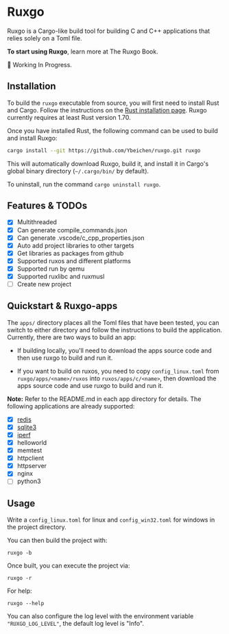 # Ruxgo

Ruxgo is a Cargo-like build tool for building C and C++ applications that relies solely on a Toml file. 

**To start using Ruxgo**, learn more at The Ruxgo Book.

🚧 Working In Progress. 

## Installation

To build the `ruxgo` executable from source, you will first need to install Rust and Cargo. Follow the instructions on the [Rust installation page](https://www.rust-lang.org/tools/install). Ruxgo currently requires at least Rust version 1.70.

Once you have installed Rust, the following command can be used to build and install Ruxgo:

```sh
cargo install --git https://github.com/Ybeichen/ruxgo.git ruxgo
```

This will automatically download Ruxgo, build it, and install it in Cargo's global binary directory (`~/.cargo/bin/` by default).

To uninstall, run the command `cargo uninstall ruxgo`.

## Features & TODOs

* [x] Multithreaded
* [x] Can generate compile_commands.json
* [x] Can generate .vscode/c_cpp_properties.json
* [x] Auto add project libraries to other targets
* [x] Get libraries as packages from github
* [x] Supported ruxos and different platforms
* [x] Supported run by qemu
* [x] Supported ruxlibc and ruxmusl
* [ ] Create new project

## Quickstart & Ruxgo-apps

The `apps/` directory places all the Toml files that have been tested, you can switch to either directory and follow the instructions to build the application. Currently, there are two ways to build an app:

- If building locally, you'll need to download the apps source code and then use ruxgo to build and run it.

- If you want to build on ruxos, you need to copy `config_linux.toml` from `ruxgo/apps/<name>/ruxos` into `ruxos/apps/c/<name>`, then download the apps source code and use ruxgo to build and run it.

**Note:** Refer to the README.md in each app directory for details. The following applications are already supported:

* [x] [redis](apps/redis)
* [x] [sqlite3](apps/sqlite3)
* [x] [iperf](apps/iperf)
* [x] helloworld
* [x] memtest
* [x] httpclient
* [x] httpserver
* [x] nginx
* [ ] python3

## Usage

Write a `config_linux.toml` for linux and `config_win32.toml` for windows in the project directory.

You can then build the project with:
```console
ruxgo -b
```

Once built, you can execute the project via:
```console
ruxgo -r
```

For help:
```console
ruxgo --help
```

You can also configure the log level with the environment variable `"RUXGO_LOG_LEVEL"`, the default log level is "Info".

